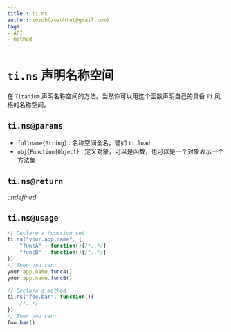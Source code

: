 ```yaml
---
title : ti.ns
author: zozoh(zozohtnt@gmail.com)
tags:
- API
- method
---
```


# `ti.ns` 声明名称空间

在 `Titanium` 声明名称空间的方法。当然你可以用这个函数声明自己的具备 `Ti` 风格的名称空间。

## `ti.ns@params`

- `fullname{String}` : 名称空间全名，譬如 `ti.load`
- `obj{Function|Object}` : 定义对象，可以是函数，也可以是一个对象表示一个方法集

## `ti.ns@return`

*undefined*

## `ti.ns@usage`

```js
// Declare a function set
ti.ns("your.app.name", {
    "funcA" : function(){/*..*/}
    "funcB" : function(){/*..*/}
})
// Then you can:
your.app.name.funcA()
your.app.name.funcB()

// Declare a method
ti.ns("foo.bar", function(){
    /*..*/
})
// Then you can:
foo.bar()
```